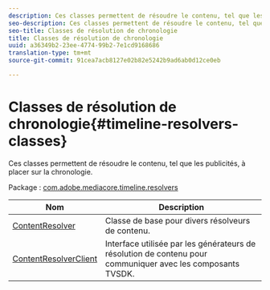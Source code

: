 ```yaml
---
description: Ces classes permettent de résoudre le contenu, tel que les publicités, à placer sur la chronologie.
seo-description: Ces classes permettent de résoudre le contenu, tel que les publicités, à placer sur la chronologie.
seo-title: Classes de résolution de chronologie
title: Classes de résolution de chronologie
uuid: a36349b2-23ee-4774-99b2-7e1cd9168686
translation-type: tm+mt
source-git-commit: 91cea7acb8127e02b82e5242b9ad6ab0d12ce0eb

---
```



# Classes de résolution de chronologie{#timeline-resolvers-classes}

Ces classes permettent de résoudre le contenu, tel que les publicités, à placer sur la chronologie.

Package : [com.adobe.mediacore.timeline.resolvers](https://help.adobe.com/en_US/primetime/api/psdk/asdoc-dhls_1.4/com/adobe/mediacore/timeline/resolvers/package-detail.html)

| Nom | Description |
|---|---|
| [ContentResolver](https://help.adobe.com/en_US/primetime/api/psdk/asdoc-dhls_1.4/com/adobe/mediacore/timeline/resolvers/ContentResolver.html) | Classe de base pour divers résolveurs de contenu. |
| [ContentResolverClient](https://help.adobe.com/en_US/primetime/api/psdk/asdoc-dhls_1.4/com/adobe/mediacore/timeline/resolvers/ContentResolverClient.html) | Interface utilisée par les générateurs de résolution de contenu pour communiquer avec les composants TVSDK. |